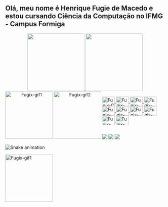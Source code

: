 ## Olá, meu nome é Henrique Fugie de Macedo e estou cursando Ciência da Computação no IFMG - Campus Formiga

<div align="center">
  <a href="https://github.com/henriquefugie">
  <img height="180em" src="https://github-readme-stats.vercel.app/api?username=henriquefugie&show_icons=true&theme=midnight-purple&include_all_commits=true&count_private=true"/>
  <img height="180em" src="https://github-readme-stats.vercel.app/api/top-langs/?username=henriquefugie&layout=compact&langs_count=6&theme=midnight-purple"/>
  <img align="left" alt="Fugix-gif1" width="150" height="150" src="https://cdn.discordapp.com/attachments/826668811045437450/1020111492303044699/123.gif"/>
<img align="left" alt="Fugix-gif2" width="150" height="150" rc="https://cdn.discordapp.com/attachments/826668811045437450/1020105245365391460/download20220904195347.png"/>
</div>
  <div style="display: inline_block"><br>
    
  <img align="center" alt="Fugix-C" height="30" width="40" src="https://cdn.jsdelivr.net/gh/devicons/devicon/icons/c/c-original.svg"/>
  <img align="center" alt="Fugix-java" height="30" width="40" src="https://cdn.jsdelivr.net/gh/devicons/devicon/icons/java/java-original.svg"/>
  <img align="center" alt="Fugix-Python" height="30" width="40" src="https://cdn.jsdelivr.net/gh/devicons/devicon/icons/python/python-original.svg"/>
  <img align="center" alt="Fugix-Flutter" height="30" width="40" src="https://cdn.jsdelivr.net/gh/devicons/devicon/icons/flutter/flutter-original.svg"/>
  <img align="center" alt="Fugix-Dart" height="30" width="40" src="https://cdn.jsdelivr.net/gh/devicons/devicon/icons/dart/dart-original.svg"/>
  <img align="center" alt="Fugix-js" height="30" width="40" src="https://cdn.jsdelivr.net/gh/devicons/devicon/icons/javascript/javascript-original.svg"/>
  <img align="center" alt="Fugix-html" height="30" width="40" src="https://cdn.jsdelivr.net/gh/devicons/devicon/icons/html5/html5-original.svg"/>
  <img align="center" alt="Fugix-css" height="30" width="40" src="https://cdn.jsdelivr.net/gh/devicons/devicon/icons/css3/css3-original.svg"/>
  <img align="center" alt="Fugix-VSCode" height="30" width="40" src="https://cdn.jsdelivr.net/gh/devicons/devicon/icons/vscode/vscode-original.svg"/>
  <img align="center" alt="Fugix-MySQL" height="30" width="40" src="https://cdn.jsdelivr.net/gh/devicons/devicon/icons/mysql/mysql-original.svg"/>
  
</div>


##
  <div> 
    
  <a href="https://discord.com/users/389481678369980416" target="_blank"><img src="https://img.shields.io/badge/Discord-7289DA?style=for-the-badge&logo=discord&logoColor=white" target="_blank"></a>
    <a href="https://steamcommunity.com/id/xdhfgironxd/" target="_blank"><img src="https://img.shields.io/badge/Steam-000000?style=for-the-badge&logo=steam&logoColor=white" target="_blank"></a>
    <a href="https://www.instagram.com/henrique_fugie/" target="_blank"><img src="https://img.shields.io/badge/Instagram-E4405F?style=for-the-badge&logo=instagram&logoColor=white" target="_blank"></a>
    
 ![Snake animation](https://github.com/henriquefugie/henriquefugie/blob/output/github-contribution-grid-snake.svg)
  </div>
  <img align="left" alt="Fugix-gif1" width="150" height="150" src="https://cdn.discordapp.com/attachments/826668811045437450/1020111492303044699/123.gif"/>
